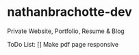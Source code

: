 # nathanbrachotte-dev

Private Website, Portfolio, Resume &amp; Blog

ToDo List:
[] Make pdf page responsive
